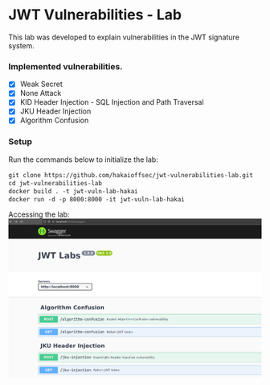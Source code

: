 # JWT Vulnerabilities - Lab

This lab was developed to explain vulnerabilities in the JWT signature system.

### Implemented vulnerabilities.
- [x] Weak Secret
- [x] None Attack
- [x] KID Header Injection - SQL Injection and Path Traversal
- [x] JKU Header Injection
- [x] Algorithm Confusion

### Setup

Run the commands below to initialize the lab:

```
git clone https://github.com/hakaioffsec/jwt-vulnerabilities-lab.git
cd jwt-vulnerabilities-lab
docker build . -t jwt-vuln-lab-hakai
docker run -d -p 8000:8000 -it jwt-vuln-lab-hakai
```

Accessing the lab:
![JWT Lab](./preview.png)
